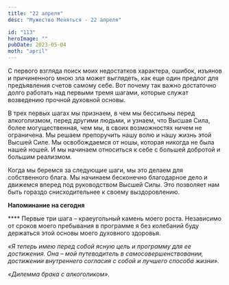 ```yaml
---
title: "22 апреля"
desc: "Мужество Меняться - 22 апреля"

id: "113"
heroImage: ""
pubDate: 2023-05-04
moth: "april"
---
```


С первого взгляда поиск моих недостатков характера, ошибок, изъянов и
причиненного мною зла может выглядеть, как еще один предлог для предъявления
счетов самому себе. Вот почему так важно достаточно долго работать над первыми
тремя шагами, которые служат возведению прочной духовной основы.

В трех первых шагах мы признаем, в чем мы бессильны перед алкоголизмом, перед
другими людьми, и узнаем, что Высшая Сила, более могущественная, чем мы, в
своих возможностях ничем не ограничена. Мы решаем препоручить нашу волю и нашу
жизнь этой Высшей Силе. Мы освобождаемся от ношы, которая никогда не была
нашей ношей. И мы начинаем относиться к себе с большей добротой и большим
реализмом.

Когда мы беремся за следующие шаги, мы это делаем для собственного блага. Мы
начинаем бесконечно благодарное дело и движемся вперед под руководством Высшей
Силы. Это позволяет нам быть гораздо снисходительнее к своему выздоровлению.

**Напоминание на сегодня**

\*\*\*\* Первые три шага – краеугольный камень моего роста. Независимо от сроков
моего пребывания в программе я без колебаний буду держаться этой основы моего
духовного здоровья.

_«Я теперь имею перед собой ясную цель и программу для ее достижения. Она –
мой путеводитель в самосовершенствовании, достижении внутреннего согласия с
собой и лучшего способа жизни»._

_«Дилемма брака с алкоголиком»._

